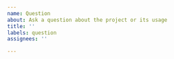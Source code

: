 ```yaml
---
name: Question
about: Ask a question about the project or its usage
title: ''
labels: question
assignees: ''

---
```



